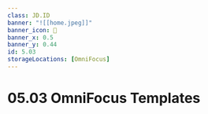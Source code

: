 ```yaml
---
class: JD.ID
banner: "![[home.jpeg]]"
banner_icon: 📇
banner_x: 0.5
banner_y: 0.44
id: 5.03
storageLocations: [OmniFocus]
---
```


# 05.03 OmniFocus Templates
